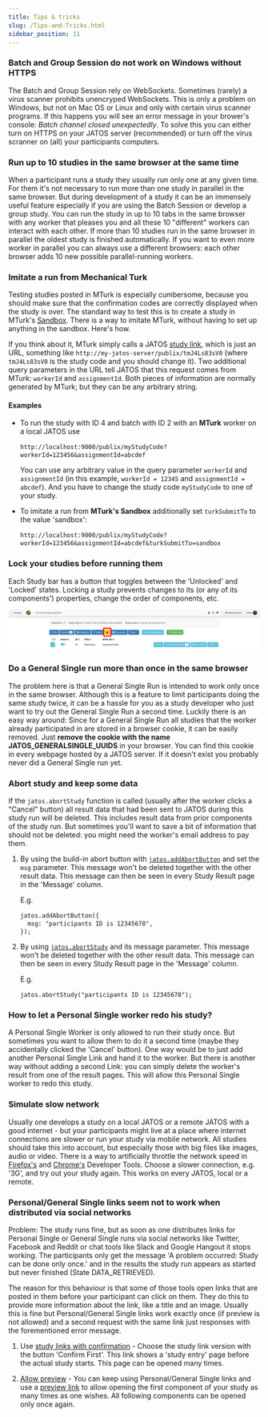 ```yaml
---
title: Tips & tricks
slug: /Tips-and-Tricks.html
sidebar_position: 11
---
```


### Batch and Group Session do not work on Windows without HTTPS

The Batch and Group Session rely on WebSockets. Sometimes (rarely) a virus scanner prohibits unencryped WebSockets. This is only a problem on Windows, but not on Mac OS or Linux and only with certain virus scanner programs. If this happens you will see an error message in your brower's console: _Batch channel closed unexpectedly_. To solve this you can either turn on HTTPS on your JATOS server (recommended) or turn off the virus scranner on (all) your participants computers.

### Run up to 10 studies in the same browser at the same time

When a participant runs a study they usually run only one at any given time. For them it's not necessary to run more than one study in parallel in the same browser. But during development of a study it can be an immensely useful feature especially if you are using the Batch Session or develop a group study. You can run the study in up to 10 tabs in the same browser with any worker that pleases you and all these 10 "different" workers can interact with each other. If more than 10 studies run in the same browser in parallel the oldest study is finished automatically. If you want to even more worker in parallel you can always use a different browsers: each other browser adds 10 new possible parallel-running workers.


### Imitate a run from Mechanical Turk

Testing studies posted in MTurk is especially cumbersome, because you should make sure that the confirmation codes are correctly displayed when the study is over. The standard way to test this is to create a study in MTurk's [Sandbox](https://requester.mturk.com/developer/sandbox). There is a way to imitate MTurk, without having to set up anything in the sandbox. Here's how.

If you think about it, MTurk simply calls a JATOS [study link](Run-your-Study-with-Study-Links.html), which is just an URL, something like `http://my-jatos-server/publix/tmJ4Ls83sV0` (where `tmJ4Ls83sV0` is the study code and you should change it). Two additional query parameters in the URL tell JATOS that this request comes from MTurk: `workerId` and `assignmentId`. Both pieces of information are normally generated by MTurk; but they can be any arbitrary string.

#### Examples

* To run the study with ID 4 and batch with ID 2 with an **MTurk** worker on a local JATOS use

  ```
  http://localhost:9000/publix/myStudyCode?workerId=123456&assignmentId=abcdef
  ```

  You can use any arbitrary value in the query parameter `workerId` and `assignmentId` (in this example, `workerId = 12345` and `assignmentId = abcdef`). And you have to change the study code `myStudyCode` to one of your study.

* To imitate a run from **MTurk's Sandbox** additionally set `turkSubmitTo` to the value 'sandbox':

  ```
  http://localhost:9000/publix/myStudyCode?workerId=123456&assignmentId=abcdef&turkSubmitTo=sandbox
  ```


### Lock your studies before running them

Each Study bar has a button that toggles between the  'Unlocked' and 'Locked' states. Locking a study prevents changes to its (or any of its components') properties, change the order of components, etc. 

![](/img/v39x/study_locked.png)


### Do a General Single run more than once in the same browser 

The problem here is that a General Single Run is intended to work only once in the same browser. Although this is a feature to limit participants doing the same study twice, it can be a hassle for you as a study developer who just want to try out the General Single Run a second time. Luckily there is an easy way around: Since for a General Single Run all studies that the worker already participated in are stored in a browser cookie, it can be easily removed. Just **remove the cookie with the name JATOS_GENERALSINGLE_UUIDS** in your browser. You can find this cookie in every webpage hosted by a JATOS server. If it doesn't exist you probably never did a General Single run yet.


### Abort study and keep some data

If the `jatos.abortStudy` function is called (usually after the worker clicks a "Cancel" button) all result data that had been sent to JATOS during this study run will be deleted. This includes result data from prior components of the study run. But sometimes you'll want to save a bit of information that should not be deleted: you might need the worker's email address to pay them. 

1. By using the build-in abort button with [`jatos.addAbortButton`](jatos.js-Reference.html#jatosaddabortbutton) and set the `msg` parameter. This message won't be deleted together with the other result data. This message can then be seen in every Study Result page in the 'Message' column.

   E.g.

   ```
   jatos.addAbortButton({
     msg: "participants ID is 12345678",
   });
   ```

1. By using [`jatos.abortStudy`](jatos.js-Reference.html#jatosabortstudy) and its message parameter. This message won't be deleted together with the other result data. This message can then be seen in every Study Result page in the 'Message' column.

   E.g.

   ```
   jatos.abortStudy("participants ID is 12345678");
   ```


### How to let a Personal Single worker redo his study?

A Personal Single Worker is only allowed to run their study once. But sometimes you want to allow them to do it a second time (maybe they accidentally clicked the 'Cancel' button). One way would be to just add another Personal Single Link and hand it to the worker. But there is another way without adding a second Link: you can simply delete the worker's result from one of the result pages. This will allow this Personal Single worker to redo this study.

### Simulate slow network

Usually one develops a study on a local JATOS or a remote JATOS with a good internet - but your participants might live at a place where internet connections are slower or run your study via mobile network. All studies should take this into account, but especially those with big files like images, audio or video. There is a way to artificially throttle the network speed in [Firefox's](https://developer.mozilla.org/en-US/docs/Tools/Network_Monitor) and [Chrome's](https://developers.google.com/web/tools/chrome-devtools/network#throttle) Developer Tools. Choose a slower connection, e.g. '3G', and try out your study again. This works on every JATOS, local or a remote.

### Personal/General Single links seem not to work when distributed via social networks

Problem: The study runs fine, but as soon as one distributes links for Personal Single or General Single runs via social networks like Twitter, Facebook and Reddit or chat tools like Slack and Google Hangout it stops working. The participants only get the message 'A problem occurred: Study can be done only once.' and in the results the study run appears as started but never finished (State DATA_RETRIEVED).

The reason for this behaviour is that some of those tools open links that are posted in them before your participant can click on them. They do this to provide more information about the link, like a title and an image. Usually this is fine but Personal/General Single links work exactly once (if preview is not allowed) and a second request with the same link just responses with the forementioned error message.

1. Use [study links with confirmation](Run-your-Study-with-Study-Links.html#study-links---how-to-let-participants-run-your-study) - Choose the study link version with the button 'Confirm First'. This link shows a 'study entry' page before the actual study starts. This page can be opened many times.

1. [Allow preview](Restricting-study-flow.html#allow-preview) - You can keep using Personal/General Single links and use a [preview link](Restricting-study-flow.html#preview-links) to allow opening the first component of your study as many times as one wishes. All following components can be opened only once again.

